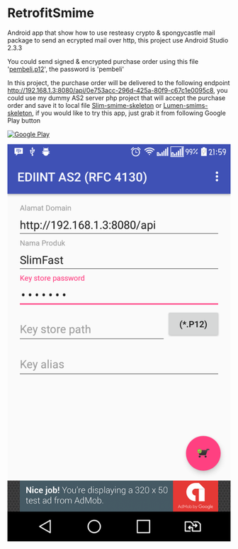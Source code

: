 # RetrofitSmime
Android app that show how to use resteasy crypto & spongycastle mail package to send an ecrypted mail over http, this project use Android Studio 2.3.3

You could send signed & encrypted purchase order using this file '[pembeli.p12](https://github.com/dawud-tan/RetrofitSmime/raw/master/pembeli.p12)', the password is 'pembeli'

In this project, the purchase order will be delivered to the following endpoint http://192.168.1.3:8080/api/0e753acc-296d-425a-80f9-c67c1e0095c8, you could use my dummy AS2 server php project that will accept the purchase order and save it to local file [Slim-smime-skeleton](https://github.com/dawud-tan/Slim-smime-skeleton) or [Lumen-smims-skeleton](https://github.com/dawud-tan/Lumen-smime-skeleton), if you would like to try this app, just grab it from following Google Play button

[![Google Play](https://play.google.com/intl/en_us/badges/images/generic/en_badge_web_generic.png)](https://play.google.com/store/apps/details?id=id.co.blogspot.datacomlink.ediint&utm_source=global_co&utm_medium=prtnr&utm_content=Mar2515&utm_campaign=PartBadge&pcampaignid=MKT-Other-global-all-co-prtnr-py-PartBadge-Mar2515-1)

![Layout Preview](/Screenshot.png)

